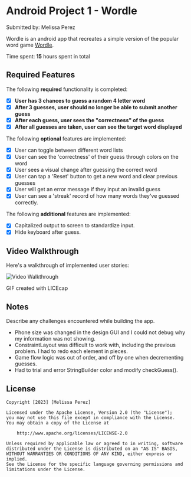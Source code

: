 # Android Project 1 - Wordle

Submitted by: Melissa Perez

Wordle is an android app that recreates a simple version of the popular word game [Wordle](https://www.nytimes.com/games/wordle/index.html).

Time spent: **15** hours spent in total

## Required Features

The following **required** functionality is completed:

- [x] **User has 3 chances to guess a random 4 letter word**
- [x] **After 3 guesses, user should no longer be able to submit another guess**
- [x] **After each guess, user sees the "correctness" of the guess**
- [x] **After all guesses are taken, user can see the target word displayed**

The following **optional** features are implemented:

- [x] User can toggle between different word lists
- [x] User can see the 'correctness' of their guess through colors on the word
- [x] User sees a visual change after guessing the correct word
- [x] User can tap a 'Reset' button to get a new word and clear previous guesses
- [x] User will get an error message if they input an invalid guess
- [x] User can see a 'streak' record of how many words they've guessed correctly.

The following **additional** features are implemented:

 - [x] Capitalized output to screen to standardize input.
 - [x] Hide keyboard after guess.

## Video Walkthrough

Here's a walkthrough of implemented user stories:

<img src='https://imgur.com/a/VakQ4JR' title='Video Walkthrough' width='' alt='Video Walkthrough' />

GIF created with LICEcap

## Notes

Describe any challenges encountered while building the app.

- Phone size was changed in the design GUI and I could not debug why my information was not showing.
- ConstraintLayout was difficult to work with, including the previous problem. I had to redo each element in pieces.
- Game flow logic was out of order, and off by one when decrementing guesses.
- Had to trial and error StringBuilder color and modify checkGuess().
## License

    Copyright [2023] [Melissa Perez]

    Licensed under the Apache License, Version 2.0 (the "License");
    you may not use this file except in compliance with the License.
    You may obtain a copy of the License at

        http://www.apache.org/licenses/LICENSE-2.0

    Unless required by applicable law or agreed to in writing, software
    distributed under the License is distributed on an "AS IS" BASIS,
    WITHOUT WARRANTIES OR CONDITIONS OF ANY KIND, either express or implied.
    See the License for the specific language governing permissions and
    limitations under the License.